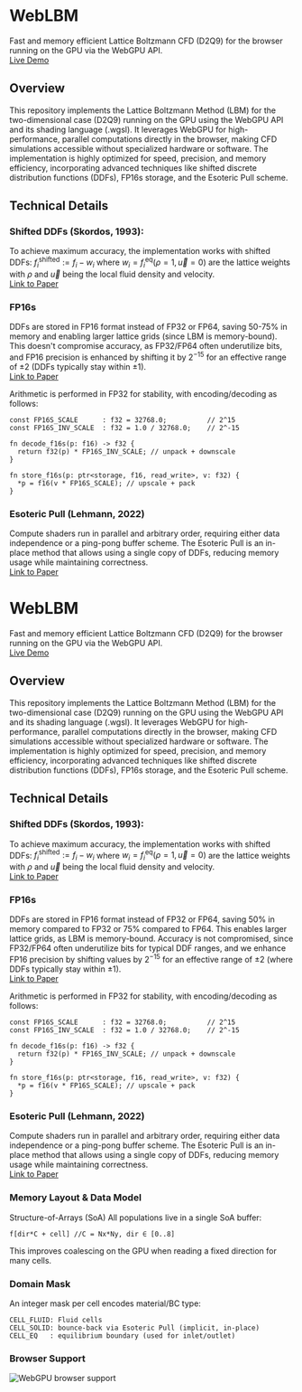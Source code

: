 # WebLBM

Fast and memory efficient Lattice Boltzmann CFD (D2Q9) for the browser running on the GPU via the WebGPU API.
<br>
[Live Demo](https://weblbm.pages.dev/)

## Overview

This repository implements the Lattice Boltzmann Method (LBM) for the two-dimensional case (D2Q9) running on the GPU using the WebGPU API and its shading language (.wgsl). It leverages WebGPU for high-performance, parallel computations directly in the browser, making CFD simulations accessible without specialized hardware or software.
The implementation is highly optimized for speed, precision, and memory efficiency, incorporating advanced techniques like shifted discrete distribution functions (DDFs), FP16s storage, and the Esoteric Pull scheme.

## Technical Details

### Shifted DDFs (Skordos, 1993):

To achieve maximum accuracy, the implementation works with shifted DDFs: $f_i^{\text{shifted}} := f_i - w_i$
where $w_i = f_i^{\mathrm{eq}}(\rho = 1, \vec{u} = 0)$ are the lattice weights with $\rho$ and $\vec{u}$ being the local fluid density and
velocity.
<br>[Link to Paper](https://arxiv.org/abs/comp-gas/9306002)

### FP16s

DDFs are stored in FP16 format instead of FP32 or FP64, saving 50-75% in memory and enabling larger lattice grids (since LBM is memory-bound). This doesn't compromise accuracy, as FP32/FP64 often underutilize bits, and FP16 precision is enhanced by shifting it by $2^{-15}$ for an effective range of ±2 (DDFs typically stay within ±1).
<br>[Link to Paper](https://epub.uni-bayreuth.de/id/eprint/6559/)

Arithmetic is performed in FP32 for stability, with encoding/decoding as follows:

```wgsl
const FP16S_SCALE      : f32 = 32768.0;          // 2^15
const FP16S_INV_SCALE  : f32 = 1.0 / 32768.0;    // 2^-15

fn decode_f16s(p: f16) -> f32 {
  return f32(p) * FP16S_INV_SCALE; // unpack + downscale
}

fn store_f16s(p: ptr<storage, f16, read_write>, v: f32) {
  *p = f16(v * FP16S_SCALE); // upscale + pack
}
```

### Esoteric Pull (Lehmann, 2022)

Compute shaders run in parallel and arbitrary order, requiring either data independence or a ping-pong buffer scheme. The Esoteric Pull is an in-place method that allows using a single copy of DDFs, reducing memory usage while maintaining correctness.
<br>[Link to Paper](https://www.mdpi.com/2079-3197/10/6/92)

# WebLBM

Fast and memory efficient Lattice Boltzmann CFD (D2Q9) for the browser running on the GPU via the WebGPU API.
<br>
[Live Demo](https://weblbm.pages.dev/)

## Overview

This repository implements the Lattice Boltzmann Method (LBM) for the two-dimensional case (D2Q9) running on the GPU using the WebGPU API and its shading language (.wgsl). It leverages WebGPU for high-performance, parallel computations directly in the browser, making CFD simulations accessible without specialized hardware or software.
The implementation is highly optimized for speed, precision, and memory efficiency, incorporating advanced techniques like shifted discrete distribution functions (DDFs), FP16s storage, and the Esoteric Pull scheme.

## Technical Details

### Shifted DDFs (Skordos, 1993):

To achieve maximum accuracy, the implementation works with shifted DDFs: $f_i^{\text{shifted}} := f_i - w_i$
where $w_i = f_i^{\mathrm{eq}}(\rho = 1, \vec{u} = 0)$ are the lattice weights with $\rho$ and $\vec{u}$ being the local fluid density and
velocity.
<br>[Link to Paper](https://arxiv.org/abs/comp-gas/9306002)

### FP16s

DDFs are stored in FP16 format instead of FP32 or FP64, saving 50% in memory compared to FP32 or 75% compared to FP64. This enables larger lattice grids, as LBM is memory-bound. Accuracy is not compromised, since FP32/FP64 often underutilize bits for typical DDF ranges, and we enhance FP16 precision by shifting values by $2^{-15}$ for an effective range of ±2 (where DDFs typically stay within ±1).
<br>[Link to Paper](https://epub.uni-bayreuth.de/id/eprint/6559/)

Arithmetic is performed in FP32 for stability, with encoding/decoding as follows:

```wgsl
const FP16S_SCALE      : f32 = 32768.0;          // 2^15
const FP16S_INV_SCALE  : f32 = 1.0 / 32768.0;    // 2^-15

fn decode_f16s(p: f16) -> f32 {
  return f32(p) * FP16S_INV_SCALE; // unpack + downscale
}

fn store_f16s(p: ptr<storage, f16, read_write>, v: f32) {
  *p = f16(v * FP16S_SCALE); // upscale + pack
}
```

### Esoteric Pull (Lehmann, 2022)

Compute shaders run in parallel and arbitrary order, requiring either data independence or a ping-pong buffer scheme. The Esoteric Pull is an in-place method that allows using a single copy of DDFs, reducing memory usage while maintaining correctness.
<br>[Link to Paper](https://www.mdpi.com/2079-3197/10/6/92)

### Memory Layout & Data Model

Structure-of-Arrays (SoA)
All populations live in a single SoA buffer:

```
f[dir*C + cell] //C = Nx*Ny, dir ∈ [0..8]
```

This improves coalescing on the GPU when reading a fixed direction for many cells.

### Domain Mask

An integer mask per cell encodes material/BC type:

```
CELL_FLUID: Fluid cells
CELL_SOLID: bounce-back via Esoteric Pull (implicit, in-place)
CELL_EQ   : equilibrium boundary (used for inlet/outlet)
```

### Browser Support

![WebGPU browser support](https://caniuse.bitsofco.de/image/webgpu.png)
